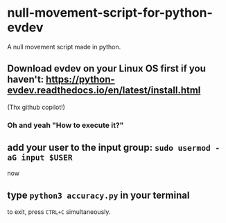 # null-movement-script-for-python-evdev
A null movement script made in python.
## Download evdev on your Linux OS first if you haven't: https://python-evdev.readthedocs.io/en/latest/install.html
(Thx github copilot!)
### Oh and yeah "How to execute it?"
## add your user to the input group: `sudo usermod -aG input $USER`
now
## type `python3 accuracy.py` in your terminal
to exit, press `CTRL+C` simultaneously.
